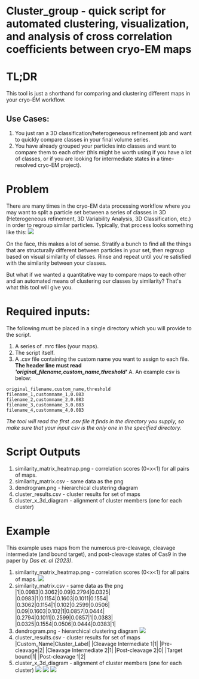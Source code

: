 # Cluster_group - quick script for automated clustering, visualization, and analysis of cross correlation coefficients between cryo-EM maps 
# TL;DR
This tool is just a shorthand for comparing and clustering different maps in your cryo-EM workflow.

## Use Cases:
1. You just ran a 3D classification/heterogeneous refinement job and want to quickly compare classes in your final volume series.
2. You have already grouped your particles into classes and want to compare them to each other (this might be worth using if you have a lot of classes, or if you are looking for intermediate states in a time-resolved cryo-EM project).
# Problem
There are many times in the cryo-EM data processing workflow where you may want to split a particle set between a series of classes in 3D (Heterogeneous refinement, 3D Variability Analysis, 3D Classification, etc.) in order to regroup similar particles. Typically, that process looks something like this:
![](https://i.ibb.co/SKpgP4N/Untitled-1.png)

On the face, this makes a lot of sense. Stratify a bunch to find all the things that are structurally different between particles in your set, then regroup based on visual similarity of classes. Rinse and repeat until you're satisfied with the similarity between your classes.

But what if we wanted a quantitative way to compare maps to each other and an automated means of clustering our classes by similarity? That's what this tool will give you.

# Required inputs:
The following must be placed in a single directory which you will provide to the script.
1. A series of .mrc files (your maps).
2. The script itself.
3. A .csv file containing the custom name you want to assign to each file. **The header line must read *'original_filename,custom_name,threshold'***
	A. An example csv is below:
```
original_filename,custom_name,threshold
filename_1,customname_1,0.083
filename_2,customname_2,0.083
filename_3,customname_3,0.083
filename_4,customname_4,0.083
```
*The tool will read the first .csv file it finds in the directory you supply, so make sure that your input csv is the only one in the specified directory.*
# Script Outputs
1. similarity_matrix_heatmap.png - correlation scores (0<x<1) for all pairs of maps.
2. similarity_matrix.csv - same data as the png
3. dendrogram.png - hierarchical clustering diagram
4. cluster_results.csv - cluster results for set of maps
5. cluster_x_3d_diagram - alignment of cluster members (one for each cluster)
# Example
This example uses maps from the numerous pre-cleavage, cleavage intermediate (and bound target), and post-cleavage states of Cas9 in the paper by *Das et. al (2023)*.
1. similarity_matrix_heatmap.png - correlation scores (0<x<1) for all pairs of maps.
![](https://i.ibb.co/zf0T7Gh/similarity-matrix-heatmap.png)
2. similarity_matrix.csv - same data as the png
|1|0.0983|0.3062|0.09|0.2794|0.0325|
|0.0983|1|0.1154|0.1603|0.1011|0.1554|
|0.3062|0.1154|1|0.102|0.2599|0.0506|
|0.09|0.1603|0.102|1|0.0857|0.0444|
|0.2794|0.1011|0.2599|0.0857|1|0.0383|
|0.0325|0.1554|0.0506|0.0444|0.0383|1|
3. dendrogram.png - hierarchical clustering diagram
![](https://i.ibb.co/C1rWNR5/dendrogram.png)
4. cluster_results.csv - cluster results for set of maps
|Custom_Name|Cluster_Label|
|Cleavage Intermediate 1|1|
|Pre-cleavage|2|
|Cleavage Intermediate 2|1|
|Post-cleavage 2|0|
|Target bound|1|
|Post-cleavage 1|2|
5. cluster_x_3d_diagram - alignment of cluster members (one for each cluster)
![](https://i.ibb.co/zFLbSyG/cluster-0-3d-average.png_)
![](https://i.ibb.co/VYdRsK5/cluster-1-3d-average.png)
![](https://i.ibb.co/1TzH064/cluster-2-3d-average.png)
